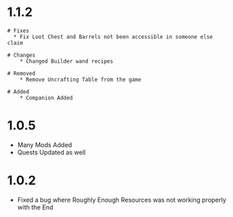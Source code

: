# 1.1.2
    # Fixes
      * Fix Loot Chest and Barrels not been accessible in someone else claim
      
    # Changes
        * Changed Builder wand recipes

    # Removed
        * Remove Uncrafting Table from the game

    # Added
        * Companion Added
# 1.0.5

* Many Mods Added
* Quests Updated as well

# 1.0.2

* Fixed a bug where Roughly Enough Resources was not working properly with the End

